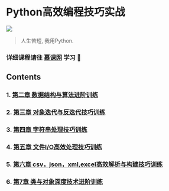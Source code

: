 # Python高效编程技巧实战
![](http://img.mukewang.com/szimg/59f7e6c600014f2020000520.jpg)

> 人生苦短, 我用Python.

### 详细课程请往 [慕课网](http://coding.imooc.com/class/chapter/62.html) 学习 :wind_chime:

## Contents
### 1. [第二章 数据结构与算法进阶训练](https://github.com/LewisTian/PythonAdvancedExercise/blob/master/Chapter2.md)

### 2. [第三章 对象迭代与反迭代技巧训练](https://github.com/LewisTian/PythonAdvancedExercise/blob/master/Chapter3.md)

### 3. [第四章 字符串处理技巧训练](https://github.com/LewisTian/PythonAdvancedExercise/blob/master/Chapter4.md)

### 4. [第五章 文件I/O高效处理技巧训练](https://github.com/LewisTian/PythonAdvancedExercise/blob/master/Chapter5.md)

### 5. [第六章 csv，json，xml,excel高效解析与构建技巧训练](https://github.com/LewisTian/PythonAdvancedExercise/blob/master/Chapter6.md)

### 6. [第7章 类与对象深度技术进阶训练](https://github.com/LewisTian/PythonAdvancedExercise/blob/master/Chapter7.md)







